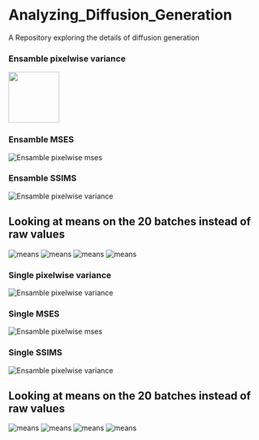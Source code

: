 # Analyzing_Diffusion_Generation
A Repository exploring the details of diffusion generation
### Ensamble pixelwise variance
<img src="https://github.com/fmerizzi/Analyzing_Diffusion_Generation/blob/main/Ensamble_Pixelwise_variance.png" width="100" height="100">

### Ensamble MSES
![Ensamble pixelwise mses](https://github.com/fmerizzi/Analyzing_Diffusion_Generation/blob/main/MSES.png)

### Ensamble SSIMS
![Ensamble pixelwise variance](https://github.com/fmerizzi/Analyzing_Diffusion_Generation/blob/main/SSMIS.png)

## Looking at means on the 20 batches instead of raw values

![means](https://github.com/fmerizzi/Analyzing_Diffusion_Generation/blob/main/raw_numbers.png)
![means](https://github.com/fmerizzi/Analyzing_Diffusion_Generation/blob/main/Variance.png)
![means](https://github.com/fmerizzi/Analyzing_Diffusion_Generation/blob/main/MSES_means.png)
![means](https://github.com/fmerizzi/Analyzing_Diffusion_Generation/blob/main/SSIMS_means.png)

### Single pixelwise variance
![Ensamble pixelwise variance](https://github.com/fmerizzi/Analyzing_Diffusion_Generation/blob/main/Single_Ensamble_Pixelwise_variance.png)

### Single MSES
![Ensamble pixelwise mses](https://github.com/fmerizzi/Analyzing_Diffusion_Generation/blob/main/Single_MSES.png)

### Single SSIMS
![Ensamble pixelwise variance](https://github.com/fmerizzi/Analyzing_Diffusion_Generation/blob/main/Single_SSMIS.png)

## Looking at means on the 20 batches instead of raw values

![means](https://github.com/fmerizzi/Analyzing_Diffusion_Generation/blob/main/Single_raw_numbers.png)
![means](https://github.com/fmerizzi/Analyzing_Diffusion_Generation/blob/main/Single_Variance.png)
![means](https://github.com/fmerizzi/Analyzing_Diffusion_Generation/blob/main/Single_MSES_means.png)
![means](https://github.com/fmerizzi/Analyzing_Diffusion_Generation/blob/main/Single_SSIMS_means.png)
